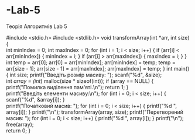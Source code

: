 # -Lab-5
Теорія Алгоритмів Lab 5

#include <stdio.h>
#include <stdlib.h>
void transformArray(int *arr, int size) {  
    int minIndex = 0;
    int maxIndex = 0;
    for (int i = 1; i < size; i++) {
        if (arr[i] < arr[minIndex]) { 
            minIndex = i;
        }
        if (arr[i] > arr[maxIndex]) {
            maxIndex = i;
        }
    }
    int temp = arr[0];
    arr[0] = arr[minIndex];
    arr[minIndex] = temp;
    temp = arr[size - 1];
    arr[size - 1] = arr[maxIndex];
    arr[maxIndex] = temp;
}
int main() {
    int size;
    printf("Введіть розмір масиву: ");
    scanf("%d", &size);   
    int *array = (int*) malloc(size * sizeof(int));
    if (array == NULL) {
        printf("Помилка виділення пам'яті.\n");
        return 1;
    }   
    printf("Введіть елементи масиву:\n");
    for (int i = 0; i < size; i++) {
        scanf("%d", &array[i]);
    }  
    printf("Початковий масив: ");
    for (int i = 0; i < size; i++) {
        printf("%d ", array[i]);
    }
    printf("\n"); 
    transformArray(array, size); 
    printf("Перетворений масив: ");
    for (int i = 0; i < size; i++) {
        printf("%d ", array[i]);
    }
    printf("\n");   
    free(array);   
    return 0;
}
